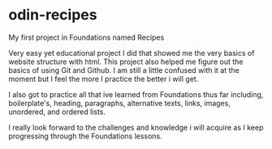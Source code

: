 # odin-recipes
My first project in Foundations named Recipes 

Very easy yet educational project I did that showed me the very basics of website structure with html.
This project also helped me figure out the basics of using Git and Github. I am still a little confused with it at the moment but I feel the more I practice the better i will get.

I also got to practice all that ive learned from Foundations thus far including, boilerplate's, heading, paragraphs, alternative texts, links, images, unordered, and ordered lists.

I really look forward to the challenges and knowledge i will acquire as I keep progressing through the Foundations lessons.